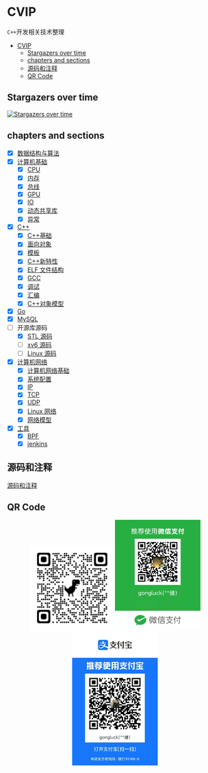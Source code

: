 # CVIP

`C++`开发相关技术整理

- [CVIP](#cvip)
  - [Stargazers over time](#stargazers-over-time)
  - [chapters and sections](#chapters-and-sections)
  - [源码和注释](#源码和注释)
  - [QR Code](#qr-code)

## Stargazers over time

[![Stargazers over time](https://starchart.cc/gongluck/CVIP.svg)](https://starchart.cc/gongluck/CVIP)

## chapters and sections

- [x] [数据结构与算法](./data_structure_and_algorithm/)
- [x] [计算机基础](./computer_basics/)
  - [x] [CPU](./computer_basics/cpu.md)
  - [x] [内存](./computer_basics/memory.md)
  - [x] [总线](./computer_basics/bus.md)
  - [x] [GPU](./computer_basics/gpu.md)
  - [x] [IO](./computer_basics/io.md)
  - [x] [动态共享库](./computer_basics/sharedobject.md)
  - [x] [异常](./computer_basics/exception.md)
- [x] [C++](./cpp/)
  - [x] [C++基础](./cpp/base.md)
  - [x] [面向对象](./cpp/oop.md)
  - [x] [模板](./cpp/template.md)
  - [x] [C++新特性](./cpp/advance.md)
  - [x] [ELF 文件结构](./cpp/elf.md)
  - [x] [GCC](./cpp/gcc.md)
  - [x] [调试](./cpp/debug.md)
  - [x] [汇编](./cpp/assembly.md)
  - [x] [C++对象模型](./cpp/objectmodel.md)
- [x] [Go](./go/)
- [x] [MySQL](./mysql/)
- [ ] 开源库源码
  - [x] [STL 源码](./stl/)
  - [ ] [xv6 源码](./linux/xv6.md)
  - [ ] [Linux 源码](./linux/linux.md)
- [x] [计算机网络](./network/)
  - [x] [计算机网络基础](./network/basics.md)
  - [x] [系统配置](./network/config.md)
  - [x] [IP](./network/ip.md)
  - [x] [TCP](./network/tcp.md)
  - [x] [UDP](./network/udp.md)
  - [x] [Linux 网络](./network/linux_network.md)
  - [x] [网络模型](./network/network_model.md)
- [x] [工具](./tools/)
  - [x] [BPF](./tools/bpf.md)
  - [x] [jenkins](./jenkins/) 

## 源码和注释

[源码和注释](https://github.com/gongluck/sourcecode)

## QR Code

<center>
  <img src="https://github.com/gongluck/images/blob/main/CVIP.png" width="200"/><img src="https://github.com/gongluck/images/blob/main/wx.png" width="200"/><img src="https://github.com/gongluck/images/blob/main/zfb.png" width="200"/>
</center>
